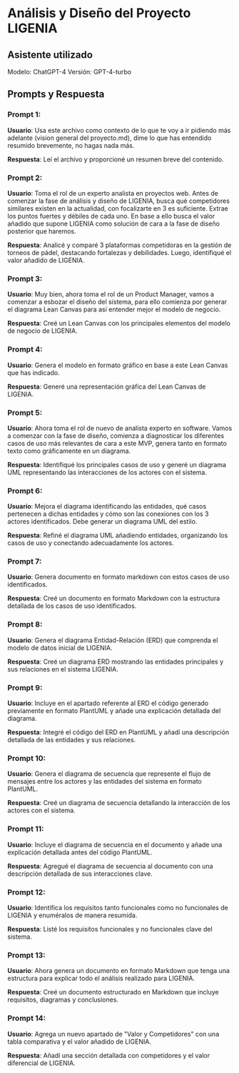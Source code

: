 # Análisis y Diseño del Proyecto LIGENIA

## Asistente utilizado
Modelo: ChatGPT-4
Versión: GPT-4-turbo

## Prompts y Respuesta

### Prompt 1:
**Usuario**: Usa este archivo como contexto de lo que te voy a ir pidiendo más adelante (vision general del proyecto.md), dime lo que has entendido resumido brevemente, no hagas nada más.

**Respuesta**: Leí el archivo y proporcioné un resumen breve del contenido.

### Prompt 2:
**Usuario**: Toma el rol de un experto analista en proyectos web. Antes de comenzar la fase de análisis y diseño de LIGENIA, busca qué competidores similares existen en la actualidad, con focalizarte en 3 es suficiente. Extrae los puntos fuertes y débiles de cada uno. En base a ello busca el valor añadido que supone LIGENIA como solución de cara a la fase de diseño posterior que haremos.

**Respuesta**: Analicé y comparé 3 plataformas competidoras en la gestión de torneos de pádel, destacando fortalezas y debilidades. Luego, identifiqué el valor añadido de LIGENIA.

### Prompt 3:
**Usuario**: Muy bien, ahora toma el rol de un Product Manager, vamos a comenzar a esbozar el diseño del sistema, para ello comienza por generar el diagrama Lean Canvas para así entender mejor el modelo de negocio.

**Respuesta**: Creé un Lean Canvas con los principales elementos del modelo de negocio de LIGENIA.

### Prompt 4:
**Usuario**: Genera el modelo en formato gráfico en base a este Lean Canvas que has indicado.

**Respuesta**: Generé una representación gráfica del Lean Canvas de LIGENIA.

### Prompt 5:
**Usuario**: Ahora toma el rol de nuevo de analista experto en software. Vamos a comenzar con la fase de diseño, comienza a diagnosticar los diferentes casos de uso más relevantes de cara a este MVP, genera tanto en formato texto como gráficamente en un diagrama.

**Respuesta**: Identifiqué los principales casos de uso y generé un diagrama UML representando las interacciones de los actores con el sistema.

### Prompt 6:
**Usuario**: Mejora el diagrama identificando las entidades, qué casos pertenecen a dichas entidades y cómo son las conexiones con los 3 actores identificados. Debe generar un diagrama UML del estilo.

**Respuesta**: Refiné el diagrama UML añadiendo entidades, organizando los casos de uso y conectando adecuadamente los actores.

### Prompt 7:
**Usuario**: Genera documento en formato markdown con estos casos de uso identificados.

**Respuesta**: Creé un documento en formato Markdown con la estructura detallada de los casos de uso identificados.

### Prompt 8:
**Usuario**: Genera el diagrama Entidad-Relación (ERD) que comprenda el modelo de datos inicial de LIGENIA.

**Respuesta**: Creé un diagrama ERD mostrando las entidades principales y sus relaciones en el sistema LIGENIA.

### Prompt 9:
**Usuario**: Incluye en el apartado referente al ERD el código generado previamente en formato PlantUML y añade una explicación detallada del diagrama.

**Respuesta**: Integré el código del ERD en PlantUML y añadí una descripción detallada de las entidades y sus relaciones.

### Prompt 10:
**Usuario**: Genera el diagrama de secuencia que represente el flujo de mensajes entre los actores y las entidades del sistema en formato PlantUML.

**Respuesta**: Creé un diagrama de secuencia detallando la interacción de los actores con el sistema.

### Prompt 11:
**Usuario**: Incluye el diagrama de secuencia en el documento y añade una explicación detallada antes del código PlantUML.

**Respuesta**: Agregué el diagrama de secuencia al documento con una descripción detallada de sus interacciones clave.

### Prompt 12:
**Usuario**: Identifica los requisitos tanto funcionales como no funcionales de LIGENIA y enuméralos de manera resumida.

**Respuesta**: Listé los requisitos funcionales y no funcionales clave del sistema.

### Prompt 13:
**Usuario**: Ahora genera un documento en formato Markdown que tenga una estructura para explicar todo el análisis realizado para LIGENIA.

**Respuesta**: Creé un documento estructurado en Markdown que incluye requisitos, diagramas y conclusiones.

### Prompt 14:
**Usuario**: Agrega un nuevo apartado de "Valor y Competidores" con una tabla comparativa y el valor añadido de LIGENIA.

**Respuesta**: Añadí una sección detallada con competidores y el valor diferencial de LIGENIA.

